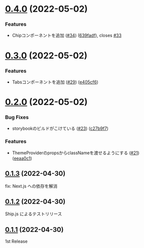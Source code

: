 # [0.4.0](https://github.com/design-note-corp/design-note-ui/compare/v0.3.0...v0.4.0) (2022-05-02)


### Features

* Chipコンポーネントを追加 ([#34](https://github.com/design-note-corp/design-note-ui/issues/34)) ([639fadf](https://github.com/design-note-corp/design-note-ui/commit/639fadf13ffd9a0cb2809620e2a22f55721b4f56)), closes [#33](https://github.com/design-note-corp/design-note-ui/issues/33)



# [0.3.0](https://github.com/design-note-corp/design-note-ui/compare/v0.2.0...v0.3.0) (2022-05-02)


### Features

* Tabsコンポーネントを追加 ([#29](https://github.com/design-note-corp/design-note-ui/issues/29)) ([e405cf6](https://github.com/design-note-corp/design-note-ui/commit/e405cf683788ddbb2dd5f2db3cad58d82f45de0c))



# [0.2.0](https://github.com/design-note-corp/design-note-ui/compare/v0.1.3...v0.2.0) (2022-05-02)


### Bug Fixes

* storybookのビルドがこけている ([#23](https://github.com/design-note-corp/design-note-ui/issues/23)) ([c27b9f7](https://github.com/design-note-corp/design-note-ui/commit/c27b9f77bf3cd69b1c59050e18d7c03d35be2956))


### Features

* ThemeProviderのpropsからclassNameを渡せるようにする ([#21](https://github.com/design-note-corp/design-note-ui/issues/21)) ([eeaa0c1](https://github.com/design-note-corp/design-note-ui/commit/eeaa0c155671f56892aeb3357c0634cd75a4274b))



## [0.1.3](https://github.com/design-note-corp/design-note-ui/compare/v0.1.2...v0.1.3) (2022-04-30)

fix: Next.js への依存を解消

## [0.1.2](https://github.com/design-note-corp/design-note-ui/compare/v0.1.1...v0.1.2) (2022-04-30)

Ship.js によるテストリリース

## [0.1.1](https://github.com/design-note-corp/design-note-ui/compare/v0.1.0...v0.1.1) (2022-04-30)

1st Release
